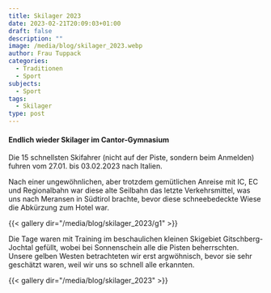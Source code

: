 ```yaml
---
title: Skilager 2023
date: 2023-02-21T20:09:03+01:00
draft: false
description: ""
image: /media/blog/skilager_2023.webp
author: Frau Tuppack
categories:
  - Traditionen
  - Sport
subjects:
  - Sport
tags:
  - Skilager
type: post
---
```

#### Endlich wieder Skilager im Cantor-Gymnasium

Die 15 schnellsten Skifahrer (nicht auf der Piste, sondern beim Anmelden) fuhren vom 27.01. bis 03.02.2023 nach Italien.

Nach einer ungewöhnlichen, aber trotzdem gemütlichen Anreise mit IC, EC und
Regionalbahn war diese alte Seilbahn das letzte Verkehrsmittel, was uns
nach Meransen in Südtirol brachte, bevor diese schneebedeckte Wiese die
Abkürzung zum Hotel war.

{{< gallery dir="/media/blog/skilager_2023/g1" >}}

Die Tage waren mit Training im
beschaulichen kleinen Skigebiet Gitschberg-Jochtal gefüllt, wobei bei Sonnenschein alle die Pisten beherrschten. Unsere gelben Westen betrachteten wir erst argwöhnisch, bevor sie sehr geschätzt waren, weil wir uns so schnell alle erkannten.

{{< gallery dir="/media/blog/skilager_2023" >}}
